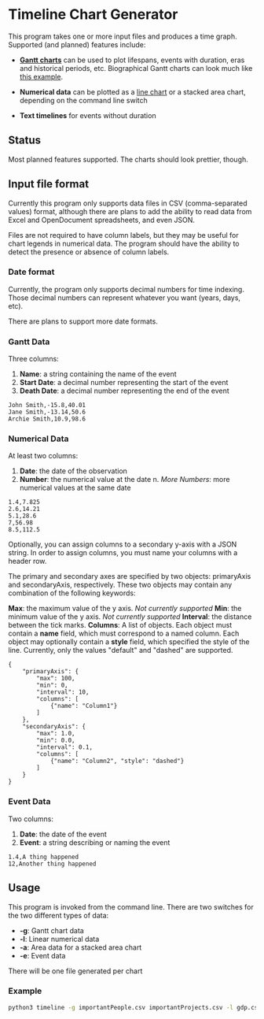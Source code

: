 # Timeline Chart Generator

This program takes one or more input files and produces a time graph. Supported (and planned) features include:

* **[Gantt charts](https://en.wikipedia.org/wiki/Gantt_chart)** can be used to plot lifespans, events with duration, eras and historical periods, etc. Biographical Gantt charts can look much like [this example](https://en.wikipedia.org/wiki/A_Chart_of_Biography).

* **Numerical data** can be plotted as a [line chart](https://en.wikipedia.org/wiki/Line_chart) or a stacked area chart, depending on the command line switch

* **Text timelines** for events without duration

## Status

Most planned features supported. The charts should look prettier, though.

## Input file format

Currently this program only supports data files in CSV (comma-separated values) format, although there are plans to add the ability to read data from Excel and OpenDocument spreadsheets, and even JSON.

Files are not required to have column labels, but they may be useful for chart legends in numerical data. The program should have the ability to detect the presence or absence of column labels.

### Date format

Currently, the program only supports decimal numbers for time indexing. Those decimal numbers can represent whatever you want (years, days, etc).

There are plans to support more date formats.

### Gantt Data

Three columns:

1. **Name**: a string containing the name of the event
2. **Start Date**: a decimal number representing the start of the event
3. **Death Date**: a decimal number representing the end of the event

```
John Smith,-15.8,40.01
Jane Smith,-13.14,50.6
Archie Smith,10.9,98.6
```

### Numerical Data

At least two columns:

1. **Date**: the date of the observation
2. **Number**: the numerical value at the date
n. *More Numbers*: more numerical values at the same date

```
1.4,7.825
2.6,14.21
5.1,28.6
7,56.98
8.5,112.5
```

Optionally, you can assign columns to a secondary y-axis with a JSON string. In order to assign columns, you must name your columns with a header row.

The primary and secondary axes are specified by two objects: primaryAxis and secondaryAxis, respectively. These two objects may contain any combination of the following keywords:

**Max**: the maximum value of the y axis. *Not currently supported*
**Min**: the minimum value of the y axis. *Not currently supported*
**Interval**: the distance between the tick marks.
**Columns**: A list of objects. Each object must contain a **name** field, which must correspond to a named column. Each object may optionally contain a **style** field, which specified the style of the line. Currently, only the values "default" and "dashed" are supported.

```
{
	"primaryAxis": {
		"max": 100,
		"min": 0,
		"interval": 10,
		"columns": [
			{"name": "Column1"}
		]
	},
	"secondaryAxis": {
		"max": 1.0,
		"min": 0.0,
		"interval": 0.1,
		"columns": [
			{"name": "Column2", "style": "dashed"}
		]
	}
}
```

### Event Data

Two columns:

1. **Date**: the date of the event
2. **Event**: a string describing or naming the event

```
1.4,A thing happened
12,Another thing happened
```

## Usage

This program is invoked from the command line. There are two switches for the two different types of data:

* **-g**: Gantt chart data
* **-l**: Linear numerical data
* **-a**: Area data for a stacked area chart
* **-e**: Event data

There will be one file generated per chart

### Example

```bash
python3 timeline -g importantPeople.csv importantProjects.csv -l gdp.csv population.csv -a energyProduction.csv -e events.csv
```